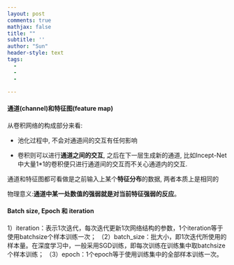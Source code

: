```yaml
---
layout: post
comments: true
mathjax: false
title: ""
subtitle: ''
author: "Sun"
header-style: text
tags:
  - 
  - 
  - 

---
```


#### 通道(channel)和特征图(feature map)

从卷积网络的构成部分来看: 

* 池化过程中, 不会对通道间的交互有任何影响

* 卷积则可以进行**通道之间的交互**, 之后在下一层生成新的通道, 比如Incept-Net中大量1*1的卷积便只进行通道间的交互而不关心通道内的交互.

通道和特征图都可看做是之前输入上某个**特征分布**的数据, 两者本质上是相同的

物理意义:**通道中某一处数值的强弱就是对当前特征强弱的反应**。

#### Batch size, Epoch 和 iteration

1）iteration：表示1次迭代，每次迭代更新1次网络结构的参数，1个iteration等于使用batchsize个样本训练一次；
（2）batch_size：批大小，即1次迭代所使用的样本量。在深度学习中，一般采用SGD训练，即每次训练在训练集中取batchsize个样本训练；
（3）epoch：1个epoch等于使用训练集中的全部样本训练一次。